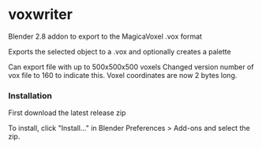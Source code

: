 # voxwriter
Blender 2.8 addon to export to the MagicaVoxel .vox format

Exports the selected object to a .vox and optionally creates a palette

Can export file with up to 500x500x500 voxels
Changed version number of vox file to 160 to indicate this.
Voxel coordinates are now 2 bytes long.

### Installation
First download the latest release zip

To install, click "Install..." in Blender Preferences > Add-ons and select the zip.
